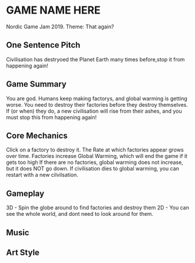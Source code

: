 # GAME NAME HERE
Nordic Game Jam 2019. Theme: That again?

## One Sentence Pitch
Civilisation has destryoed the Planet Earth many times before,stop it from happening again!

## Game Summary
You are god. Humans keep making factorys, and global warming is getting worse. You need to destroy their factories before they destroy themselves. If (or when) they do, a new civilisation will rise from their ashes, and you must stop this from happening again!

## Core Mechanics
Click on a factory to destroy it.
The Rate at which factories appear grows over time.
Factories increase Global Warming, which will end the game if it gets too high
If there are no factories, global warming does not increase, but it does NOT go down.
If civilisation dies to global warming, you can restart with a new cilvilsation.

## Gameplay
3D - Spin the globe around to find factories and destroy them
2D - You can see the whole world, and dont need to look around for them.

## Music

## Art Style
